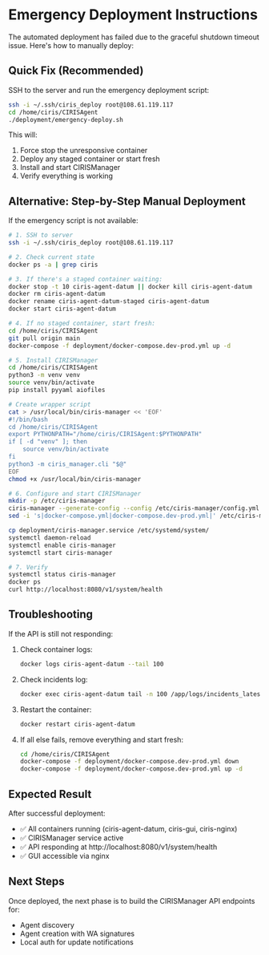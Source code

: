 # Emergency Deployment Instructions

The automated deployment has failed due to the graceful shutdown timeout issue. Here's how to manually deploy:

## Quick Fix (Recommended)

SSH to the server and run the emergency deployment script:

```bash
ssh -i ~/.ssh/ciris_deploy root@108.61.119.117
cd /home/ciris/CIRISAgent
./deployment/emergency-deploy.sh
```

This will:
1. Force stop the unresponsive container
2. Deploy any staged container or start fresh
3. Install and start CIRISManager
4. Verify everything is working

## Alternative: Step-by-Step Manual Deployment

If the emergency script is not available:

```bash
# 1. SSH to server
ssh -i ~/.ssh/ciris_deploy root@108.61.119.117

# 2. Check current state
docker ps -a | grep ciris

# 3. If there's a staged container waiting:
docker stop -t 10 ciris-agent-datum || docker kill ciris-agent-datum
docker rm ciris-agent-datum
docker rename ciris-agent-datum-staged ciris-agent-datum
docker start ciris-agent-datum

# 4. If no staged container, start fresh:
cd /home/ciris/CIRISAgent
git pull origin main
docker-compose -f deployment/docker-compose.dev-prod.yml up -d

# 5. Install CIRISManager
cd /home/ciris/CIRISAgent
python3 -m venv venv
source venv/bin/activate
pip install pyyaml aiofiles

# Create wrapper script
cat > /usr/local/bin/ciris-manager << 'EOF'
#!/bin/bash
cd /home/ciris/CIRISAgent
export PYTHONPATH="/home/ciris/CIRISAgent:$PYTHONPATH"
if [ -d "venv" ]; then
    source venv/bin/activate
fi
python3 -m ciris_manager.cli "$@"
EOF
chmod +x /usr/local/bin/ciris-manager

# 6. Configure and start CIRISManager
mkdir -p /etc/ciris-manager
ciris-manager --generate-config --config /etc/ciris-manager/config.yml
sed -i 's|docker-compose.yml|docker-compose.dev-prod.yml|' /etc/ciris-manager/config.yml

cp deployment/ciris-manager.service /etc/systemd/system/
systemctl daemon-reload
systemctl enable ciris-manager
systemctl start ciris-manager

# 7. Verify
systemctl status ciris-manager
docker ps
curl http://localhost:8080/v1/system/health
```

## Troubleshooting

If the API is still not responding:

1. Check container logs:
   ```bash
   docker logs ciris-agent-datum --tail 100
   ```

2. Check incidents log:
   ```bash
   docker exec ciris-agent-datum tail -n 100 /app/logs/incidents_latest.log
   ```

3. Restart the container:
   ```bash
   docker restart ciris-agent-datum
   ```

4. If all else fails, remove everything and start fresh:
   ```bash
   cd /home/ciris/CIRISAgent
   docker-compose -f deployment/docker-compose.dev-prod.yml down
   docker-compose -f deployment/docker-compose.dev-prod.yml up -d
   ```

## Expected Result

After successful deployment:
- ✅ All containers running (ciris-agent-datum, ciris-gui, ciris-nginx)
- ✅ CIRISManager service active
- ✅ API responding at http://localhost:8080/v1/system/health
- ✅ GUI accessible via nginx

## Next Steps

Once deployed, the next phase is to build the CIRISManager API endpoints for:
- Agent discovery
- Agent creation with WA signatures
- Local auth for update notifications